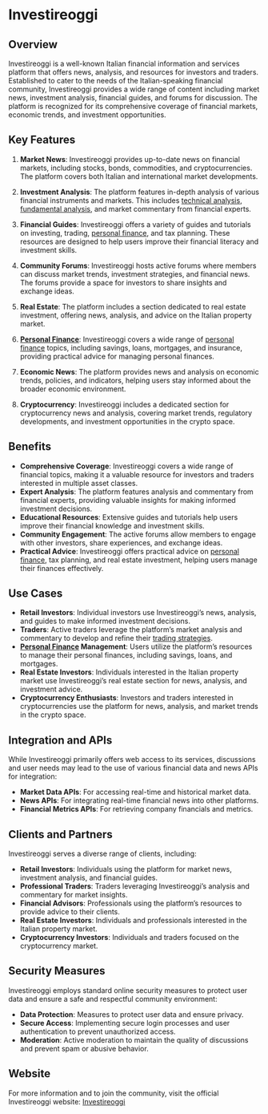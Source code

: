 # Investireoggi

## Overview
Investireoggi is a well-known Italian financial information and services platform that offers news, analysis, and resources for investors and traders. Established to cater to the needs of the Italian-speaking financial community, Investireoggi provides a wide range of content including market news, investment analysis, financial guides, and forums for discussion. The platform is recognized for its comprehensive coverage of financial markets, economic trends, and investment opportunities.

## Key Features
1. **Market News**: Investireoggi provides up-to-date news on financial markets, including stocks, bonds, commodities, and cryptocurrencies. The platform covers both Italian and international market developments.

2. **Investment Analysis**: The platform features in-depth analysis of various financial instruments and markets. This includes [technical analysis](../t/technical_analysis.md), [fundamental analysis](../f/fundamental_analysis.md), and market commentary from financial experts.

3. **Financial Guides**: Investireoggi offers a variety of guides and tutorials on investing, trading, [personal finance](../p/personal_finance_in_trading.md), and tax planning. These resources are designed to help users improve their financial literacy and investment skills.

4. **Community Forums**: Investireoggi hosts active forums where members can discuss market trends, investment strategies, and financial news. The forums provide a space for investors to share insights and exchange ideas.

5. **Real Estate**: The platform includes a section dedicated to real estate investment, offering news, analysis, and advice on the Italian property market.

6. **[Personal Finance](../p/personal_finance_in_trading.md)**: Investireoggi covers a wide range of [personal finance](../p/personal_finance_in_trading.md) topics, including savings, loans, mortgages, and insurance, providing practical advice for managing personal finances.

7. **Economic News**: The platform provides news and analysis on economic trends, policies, and indicators, helping users stay informed about the broader economic environment.

8. **Cryptocurrency**: Investireoggi includes a dedicated section for cryptocurrency news and analysis, covering market trends, regulatory developments, and investment opportunities in the crypto space.

## Benefits
- **Comprehensive Coverage**: Investireoggi covers a wide range of financial topics, making it a valuable resource for investors and traders interested in multiple asset classes.
- **Expert Analysis**: The platform features analysis and commentary from financial experts, providing valuable insights for making informed investment decisions.
- **Educational Resources**: Extensive guides and tutorials help users improve their financial knowledge and investment skills.
- **Community Engagement**: The active forums allow members to engage with other investors, share experiences, and exchange ideas.
- **Practical Advice**: Investireoggi offers practical advice on [personal finance](../p/personal_finance_in_trading.md), tax planning, and real estate investment, helping users manage their finances effectively.

## Use Cases
- **Retail Investors**: Individual investors use Investireoggi’s news, analysis, and guides to make informed investment decisions.
- **Traders**: Active traders leverage the platform’s market analysis and commentary to develop and refine their [trading strategies](../t/trading_strategies.md).
- **[Personal Finance](../p/personal_finance_in_trading.md) Management**: Users utilize the platform’s resources to manage their personal finances, including savings, loans, and mortgages.
- **Real Estate Investors**: Individuals interested in the Italian property market use Investireoggi’s real estate section for news, analysis, and investment advice.
- **Cryptocurrency Enthusiasts**: Investors and traders interested in cryptocurrencies use the platform for news, analysis, and market trends in the crypto space.

## Integration and APIs
While Investireoggi primarily offers web access to its services, discussions and user needs may lead to the use of various financial data and news APIs for integration:
- **Market Data APIs**: For accessing real-time and historical market data.
- **News APIs**: For integrating real-time financial news into other platforms.
- **Financial Metrics APIs**: For retrieving company financials and metrics.

## Clients and Partners
Investireoggi serves a diverse range of clients, including:
- **Retail Investors**: Individuals using the platform for market news, investment analysis, and financial guides.
- **Professional Traders**: Traders leveraging Investireoggi’s analysis and commentary for market insights.
- **Financial Advisors**: Professionals using the platform’s resources to provide advice to their clients.
- **Real Estate Investors**: Individuals and professionals interested in the Italian property market.
- **Cryptocurrency Investors**: Individuals and traders focused on the cryptocurrency market.

## Security Measures
Investireoggi employs standard online security measures to protect user data and ensure a safe and respectful community environment:
- **Data Protection**: Measures to protect user data and ensure privacy.
- **Secure Access**: Implementing secure login processes and user authentication to prevent unauthorized access.
- **Moderation**: Active moderation to maintain the quality of discussions and prevent spam or abusive behavior.

## Website
For more information and to join the community, visit the official Investireoggi website: [Investireoggi](https://www.investireoggi.it/)